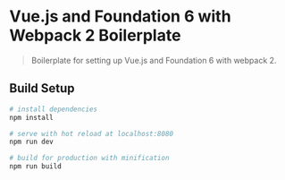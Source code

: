 # Vue.js and Foundation 6 with Webpack 2 Boilerplate

> Boilerplate for setting up Vue.js and Foundation 6 with webpack 2.

## Build Setup

``` bash
# install dependencies
npm install

# serve with hot reload at localhost:8080
npm run dev

# build for production with minification
npm run build
```
